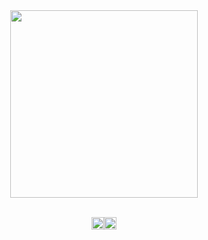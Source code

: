 <div align="center">
<img src="https://64.media.tumblr.com/e5ad29177fa011cfcd7b6006c4df7e33/bd61ec885a601a03-40/s1280x1920/3a3b4b30f699c19790170d4c973cca366a178a6f.pnj" width="300px">

<br><a href="https://rentry.co/gentlehandspls"><img src="https://64.media.tumblr.com/b7628e626b4c4360d3ffe9d2abbf0aaa/0c2793438ffc00c9-b4/s250x400/272f8ce582c3524807c5a5be6132b5a5d6672cbf.pnj" height="20"/><a href="https://rentry.co/gentlehandspls"><a href="https://gentlehands.straw.page/"><img src="https://64.media.tumblr.com/eb14e4ba7cdeca943286e3d05e7fe778/0c2793438ffc00c9-04/s250x400/9f85d7d89f8474512f5f56b4bfa37a84dd321532.pnj" height="20"/>
